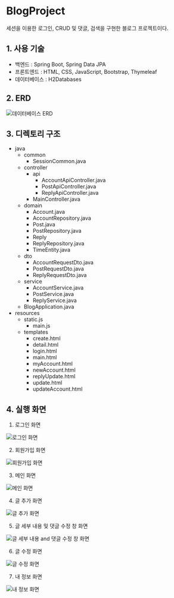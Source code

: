 # BlogProject
세션을 이용한 로그인, CRUD 및 댓글, 검색을 구현한 블로그 프로젝트이다.

## 1. 사용 기술
- 백엔드 : Spring Boot, Spring Data JPA
- 프론트엔드 : HTML, CSS, JavaScript, Bootstrap, Thymeleaf
- 데이터베이스 : H2Databases

## 2. ERD
![데이터베이스 ERD](https://user-images.githubusercontent.com/46291115/210496885-4a24a1a7-58d4-4ca4-912b-05b7331f9346.png)

## 3. 디렉토리 구조
- java
  - common
    - SessionCommon.java
  - controller
    - api
      - AccountApiController.java
      - PostApiController.java
      - ReplyApiController.java
    - MainController.java
  - domain
    - Account.java
    - AccountRepository.java
    - Post.java
    - PostRepository.java
    - Reply
    - ReplyRepository.java
    - TimeEntity.java
  - dto
    - AccountRequestDto.java
    - PostRequestDto.java
    - ReplyRequestDto.java
  - service
    - AccountService.java
    - PostService.java
    - ReplyService.java
  - BlogApplication.java
- resources
  - static.js
    - main.js
  - templates
    - create.html
    - detail.html
    - login.html
    - main.html
    - myAccount.html
    - newAccount.html
    - replyUpdate.html
    - update.html
    - updateAccount.html
    
## 4. 실행 화면
1. 로그인 화면

![로그인 화면](https://user-images.githubusercontent.com/46291115/210496905-4f9d8e5d-af07-4c4f-9811-e4956a912dc8.png)

2. 회원가입 화면

![회원가입 화면](https://user-images.githubusercontent.com/46291115/210496947-18192876-0cc0-4c7c-bac2-1abc6fdddc28.png)

3. 메인 화면

![메인 화면](https://user-images.githubusercontent.com/46291115/210496926-6c304e22-7f32-4f94-9538-e98d827037db.png)

4. 글 추가 화면

![글 추가 화면](https://user-images.githubusercontent.com/46291115/210496817-52b9b4fa-3043-4067-92e3-271914c0fbdf.png)

5. 글 세부 내용 및 댓글 수정 창 화면

![글 세부 내용 and 댓글 수정 창 화면](https://user-images.githubusercontent.com/46291115/210496861-3debabb5-948d-4a60-a04b-019ed980d98d.png)

6. 글 수정 화면

![글 수정 화면](https://user-images.githubusercontent.com/46291115/210496837-ac69244a-55ed-4cab-9cfe-4a44b98e2e84.png)

7. 내 정보 화면

![내 정보 화면](https://user-images.githubusercontent.com/46291115/210496774-c32cf256-59b8-464d-9176-0e051356e5dd.png)
